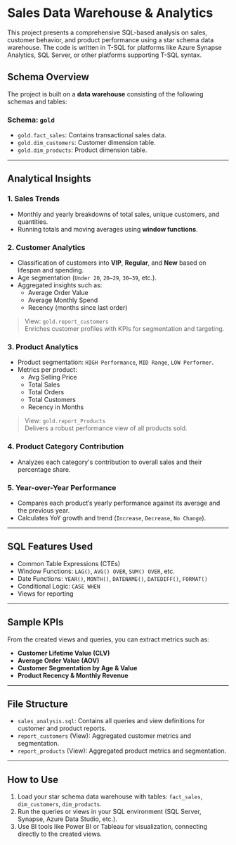 # Sales Data Warehouse & Analytics

This project presents a comprehensive SQL-based analysis on sales, customer behavior, and product performance using a star schema data warehouse. The code is written in T-SQL for platforms like Azure Synapse Analytics, SQL Server, or other platforms supporting T-SQL syntax.

## Schema Overview

The project is built on a **data warehouse** consisting of the following schemas and tables:

### **Schema: `gold`**
- `gold.fact_sales`: Contains transactional sales data.
- `gold.dim_customers`: Customer dimension table.
- `gold.dim_products`: Product dimension table.

---

## Analytical Insights

### 1. **Sales Trends**
- Monthly and yearly breakdowns of total sales, unique customers, and quantities.
- Running totals and moving averages using **window functions**.

### 2. **Customer Analytics**
- Classification of customers into **VIP**, **Regular**, and **New** based on lifespan and spending.
- Age segmentation (`Under 20`, `20–29`, `30–39`, etc.).
- Aggregated insights such as:
  - Average Order Value
  - Average Monthly Spend
  - Recency (months since last order)

> View: `gold.report_customers`  
Enriches customer profiles with KPIs for segmentation and targeting.

### 3. **Product Analytics**
- Product segmentation: `HIGH Performance`, `MID Range`, `LOW Performer`.
- Metrics per product:
  - Avg Selling Price
  - Total Sales
  - Total Orders
  - Total Customers
  - Recency in Months

> View: `gold.report_Products`  
Delivers a robust performance view of all products sold.

### 4. **Product Category Contribution**
- Analyzes each category's contribution to overall sales and their percentage share.

### 5. **Year-over-Year Performance**
- Compares each product’s yearly performance against its average and the previous year.
- Calculates YoY growth and trend (`Increase`, `Decrease`, `No Change`).

---

## SQL Features Used
- Common Table Expressions (CTEs)
- Window Functions: `LAG()`, `AVG() OVER`, `SUM() OVER`, etc.
- Date Functions: `YEAR()`, `MONTH()`, `DATENAME()`, `DATEDIFF()`, `FORMAT()`
- Conditional Logic: `CASE WHEN`
- Views for reporting

---

## Sample KPIs
From the created views and queries, you can extract metrics such as:
- **Customer Lifetime Value (CLV)**
- **Average Order Value (AOV)**
- **Customer Segmentation by Age & Value**
- **Product Recency & Monthly Revenue**

---

## File Structure
- `sales_analysis.sql`: Contains all queries and view definitions for customer and product reports.
- `report_customers` (View): Aggregated customer metrics and segmentation.
- `report_products` (View): Aggregated product metrics and segmentation.

---

## How to Use
1. Load your star schema data warehouse with tables: `fact_sales`, `dim_customers`, `dim_products`.
2. Run the queries or views in your SQL environment (SQL Server, Synapse, Azure Data Studio, etc.).
3. Use BI tools like Power BI or Tableau for visualization, connecting directly to the created views.
